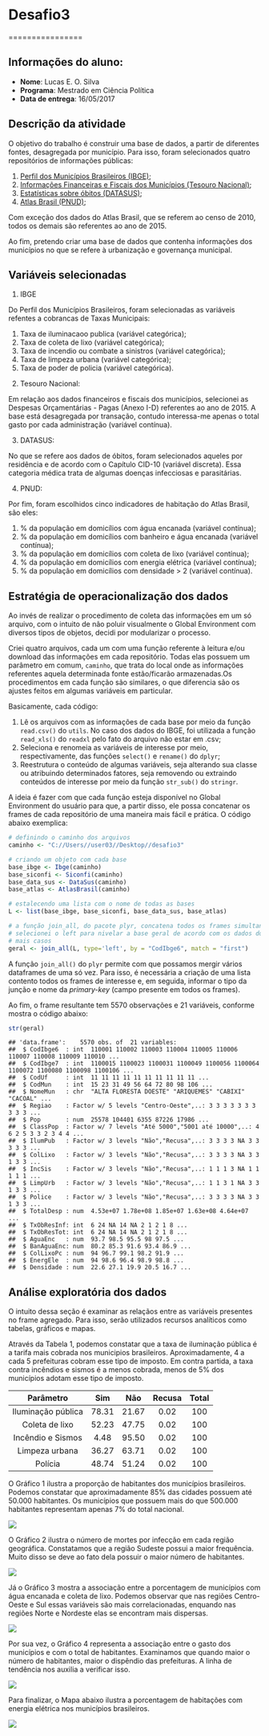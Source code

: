 # Desafio3
================

Informações do aluno:
---------------------

-   **Nome**: Lucas E. O. Silva
-   **Programa**: Mestrado em Ciência Política
-   **Data de entrega**: 16/05/2017

Descrição da atividade
----------------------

O objetivo do trabalho é construir uma base de dados, a partir de diferentes fontes, desagregada por município. Para isso, foram selecionados quatro repositórios de informações públicas:

1.  [Perfil dos Municípios Brasileiros (IBGE)](http://www.ibge.gov.br/home/estatistica/economia/perfilmunic/2015/default.shtm);
2.  [Informações Financeiras e Fiscais dos Municípios (Tesouro Nacional)](https://siconfi.tesouro.gov.br/siconfi/pages/public/consulta_finbra/finbra_list.jsf);
3.  [Estatísticas sobre óbitos (DATASUS)](http://tabnet.datasus.gov.br/cgi/deftohtm.exe?sim/cnv/pobt10br.def);
4.  [Atlas Brasil (PNUD)](www.atlasbrasil.org.br/2013/pt/consulta/);

Com exceção dos dados do Atlas Brasil, que se referem ao censo de 2010, todos os demais são referentes ao ano de 2015.

Ao fim, pretendo criar uma base de dados que contenha informações dos municípios no que se refere à urbanização e governança municipal.

Variáveis selecionadas
----------------------

1.  IBGE

Do Perfil dos Municípios Brasileiros, foram selecionadas as variáveis refentes a cobrancas de Taxas Municipais:

1.  Taxa de iluminacaoo publica (variável categórica);
2.  Taxa de coleta de lixo (variável categórica);
3.  Taxa de incendio ou combate a sinistros (variável categórica);
4.  Taxa de limpeza urbana (variável categórica);
5.  Taxa de poder de policia (variável categórica).

<!-- -->

2.  Tesouro Nacional:

Em relação aos dados financeiros e fiscais dos municípios, selecionei as Despesas Orçamentárias - Pagas (Anexo I-D) referentes ao ano de 2015. A base está desagregada por transação, contudo interessa-me apenas o total gasto por cada administração (variável contínua).

3.  DATASUS:

No que se refere aos dados de óbitos, foram selecionados aqueles por residência e de acordo com o Capítulo CID-10 (variável discreta). Essa categoria médica trata de algumas doenças infecciosas e parasitárias.

4.  PNUD:

Por fim, foram escolhidos cinco indicadores de habitação do Atlas Brasil, são eles:

1.  % da população em domicílios com água encanada (variável contínua);
2.  % da população em domicílios com banheiro e água encanada (variável contínua);
3.  % da população em domicílios com coleta de lixo (variável contínua);
4.  % da população em domicílios com energia elétrica (variável contínua);
5.  % da população em domicílios com densidade &gt; 2 (variável contínua).

Estratégia de operacionalização dos dados
-----------------------------------------

Ao invés de realizar o procedimento de coleta das informações em um só arquivo, com o intuito de não poluir visualmente o Global Environment com diversos tipos de objetos, decidi por modularizar o processo.

Criei quatro arquivos, cada um com uma função referente à leitura e/ou download das informações em cada repositório. Todas elas possuem um parâmetro em comum, `caminho`, que trata do local onde as informações referentes aquela determinada fonte estão/ficarão armazenadas.Os procedimentos em cada função são similares, o que diferencia são os ajustes feitos em algumas variáveis em particular.

Basicamente, cada código:

1.  Lê os arquivos com as informações de cada base por meio da função `read.csv()` do `utils`. No caso dos dados do IBGE, foi utilizada a função `read_xls()` do `readxl` pelo fato do arquivo não estar em .csv;
2.  Seleciona e renomeia as variáveis de interesse por meio, respectivamente, das funções `select()` e `rename()` do `dplyr`;
3.  Reestrutura o conteúdo de algumas variáveis, seja alterando sua classe ou atribuindo determinados fatores, seja removendo ou extraindo conteúdos de interesse por meio da função `str_sub()` do `stringr`.

A ideia é fazer com que cada função esteja disponível no Global Environment do usuário para que, a partir disso, ele possa concatenar os frames de cada repositório de uma maneira mais fácil e prática. O código abaixo exemplica:

``` r
# definindo o caminho dos arquivos
caminho <- "C://Users//user03//Desktop//desafio3"

# criando um objeto com cada base
base_ibge <- Ibge(caminho)
base_siconfi <- Siconfi(caminho)
base_data_sus <- DataSus(caminho)
base_atlas <- AtlasBrasil(caminho)

# estalecendo uma lista com o nome de todas as bases
L <- list(base_ibge, base_siconfi, base_data_sus, base_atlas)

# a função join_all, do pacote plyr, concatena todos os frames simultaneamente
# selecionei o left para nivelar a base geral de acordo com os dados do ibge, que possuem
# mais casos
geral <- join_all(L, type='left', by = "CodIbge6", match = "first")
```

A função `join_all()` do `plyr` permite com que possamos mergir vários dataframes de uma só vez. Para isso, é necessária a criação de uma lista contento todos os frames de interesse e, em seguida, informar o tipo da junção e nome da *primary-key* (campo presente em todos os frames).

Ao fim, o frame resultante tem 5570 observações e 21 variáveis, conforme mostra o código abaixo:

``` r
str(geral)
```

    ## 'data.frame':    5570 obs. of  21 variables:
    ##  $ CodIbge6  : int  110001 110002 110003 110004 110005 110006 110007 110008 110009 110010 ...
    ##  $ CodIbge7  : int  1100015 1100023 1100031 1100049 1100056 1100064 1100072 1100080 1100098 1100106 ...
    ##  $ CodUf     : int  11 11 11 11 11 11 11 11 11 11 ...
    ##  $ CodMun    : int  15 23 31 49 56 64 72 80 98 106 ...
    ##  $ NomeMun   : chr  "ALTA FLORESTA DOESTE" "ARIQUEMES" "CABIXI" "CACOAL" ...
    ##  $ Regiao    : Factor w/ 5 levels "Centro-Oeste",..: 3 3 3 3 3 3 3 3 3 3 ...
    ##  $ Pop       : num  25578 104401 6355 87226 17986 ...
    ##  $ ClassPop  : Factor w/ 7 levels "Até 5000","5001 até 10000",..: 4 6 2 5 3 3 2 3 4 4 ...
    ##  $ IlumPub   : Factor w/ 3 levels "Não","Recusa",..: 3 3 3 3 NA 3 3 3 3 3 ...
    ##  $ ColLixo   : Factor w/ 3 levels "Não","Recusa",..: 3 3 3 3 NA 3 3 1 3 3 ...
    ##  $ IncSis    : Factor w/ 3 levels "Não","Recusa",..: 1 1 1 3 NA 1 1 1 1 1 ...
    ##  $ LimpUrb   : Factor w/ 3 levels "Não","Recusa",..: 1 1 3 1 NA 3 3 1 3 3 ...
    ##  $ Police    : Factor w/ 3 levels "Não","Recusa",..: 3 3 3 3 NA 3 3 1 3 3 ...
    ##  $ TotalDesp : num  4.53e+07 1.78e+08 1.85e+07 1.63e+08 4.64e+07 ...
    ##  $ TxObResInf: int  6 24 NA 14 NA 2 1 2 1 8 ...
    ##  $ TxObResTot: int  6 24 NA 14 NA 2 1 2 1 8 ...
    ##  $ AguaEnc   : num  93.7 98.5 95.5 98 97.5 ...
    ##  $ BanAguaEnc: num  80.2 85.3 91.6 93.4 86.9 ...
    ##  $ ColLixoPc : num  94 96.7 99.1 98.2 91.9 ...
    ##  $ EnergEle  : num  94 98.6 96.4 98.9 98.8 ...
    ##  $ Densidade : num  22.6 27.1 19.9 20.5 16.7 ...

Análise exploratória dos dados
------------------------------

O intuito dessa seção é examinar as relaçãos entre as variáveis presentes no frame agregado. Para isso, serão utilizados recursos analíticos como tabelas, gráficos e mapas.

Através da Tabela 1, podemos constatar que a taxa de iluminação pública é a tarifa mais cobrada nos municipios brasileiros. Aproximadamente, 4 a cada 5 prefeituras cobram esse tipo de imposto. Em contra partida, a taxa contra incêndios e sismos é a menos cobrada, menos de 5% dos municípios adotam esse tipo de imposto.

|      Parâmetro     |  Sim  |  Não  | Recusa | Total |
|:------------------:|:-----:|:-----:|:------:|:-----:|
| Iluminação pública | 78.31 | 21.67 |  0.02  |  100  |
|   Coleta de lixo   | 52.23 | 47.75 |  0.02  |  100  |
|  Incêndio e Sismos |  4.48 | 95.50 |  0.02  |  100  |
|   Limpeza urbana   | 36.27 | 63.71 |  0.02  |  100  |
|       Polícia      | 48.74 | 51.24 |  0.02  |  100  |

O Gráfico 1 ilustra a proporção de habitantes dos municípios brasileiros. Podemos constatar que aproximadamente 85% das cidades possuem até 50.000 habitantes. Os municípios que possuem mais do que 500.000 habitantes representam apenas 7% do total nacional.

![](documentacao_files/figure-markdown_github/unnamed-chunk-4-1.png)

O Gráfico 2 ilustra o número de mortes por infecção em cada região geográfica. Constatamos que a região Sudeste possui a maior frequência. Muito disso se deve ao fato dela possuir o maior número de habitantes.

![](documentacao_files/figure-markdown_github/unnamed-chunk-5-1.png)

Já o Gráfico 3 mostra a associação entre a porcentagem de municípios com água encanada e coleta de lixo. Podemos observar que nas regiões Centro-Oeste e Sul essas variáveis são mais correlacionadas, enquando nas regiões Norte e Nordeste elas se encontram mais dispersas.

![](documentacao_files/figure-markdown_github/unnamed-chunk-6-1.png)

Por sua vez, o Gráfico 4 representa a associação entre o gasto dos municípios e com o total de habitantes. Examinamos que quando maior o número de habitantes, maior o dispêndio das prefeituras. A linha de tendência nos auxilia a verificar isso.

![](documentacao_files/figure-markdown_github/unnamed-chunk-7-1.png)

Para finalizar, o Mapa abaixo ilustra a porcentagem de habitações com energia elétrica nos municípios brasileiros.

![](documentacao_files/figure-markdown_github/unnamed-chunk-8-1.png)
